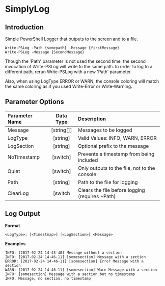 # SimplyLog
## Introduction
Simple PowerShell Logger that outputs to the screen and to a file.  


    Write-PSLog -Path {somepath} -Message {firstMessage}
    Write-PSLog -Message {SecondMessage}


Though the 'Path' parameter is not used the second time, the second invocation of 
Write-PSLog will write to the same path.  In order to log to a different path, rerun 
Write-PSLog with a new 'Path' parameter.

Also, when using LogType ERROR or WARN, the console coloring will match the same 
coloring as if you used Write-Error or Write-Warning.

## Parameter Options

|Parameter Name|Data Type|Description|
|:---|:---:|:---|
|Message|[string[]]|Messages to be logged|
|LogType|[string]|Valid Values: INFO, WARN, ERROR|
|LogSection|[string]|Optional prefix to the message|
|NoTimestamp|[switch]|Prevents a timestamp from being included|
|Quiet|[switch]|Only outputs to the file, not to the console|
|Path|[string]|Path to the file for logging|
|ClearLog|[switch|Clears the file before logging (requires -Path)|

## Log Output
**Format**

    <LogType>: [<Timestmap>] [<LogSection>] <Message>

**Examples**

    INFO: [2017-02-24 14-45-40] Message without a section
    INFO: [2017-02-24 14-46-11] [somesection] Message with a section
    ERROR: [2017-02-24 14-46-11] [somesection] Error Message with a section
    WARN: [2017-02-24 14-46-11] [somesection] Warn Message with a section
    INFO: [somesection] Message with a section but no timestamp
    INFO: Message, no section, no timestamp
    
